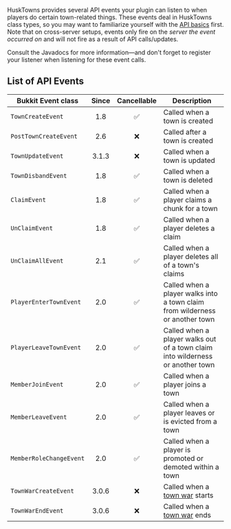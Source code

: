 HuskTowns provides several API events your plugin can listen to when players do certain town-related things. These events deal in HuskTowns class types, so you may want to familiarize yourself with the [API basics](API) first. Note that on cross-server setups, events only fire on the *server the event occurred on* and will not fire as a result of API calls/updates.

Consult the Javadocs for more information&mdash;and don't forget to register your listener when listening for these event calls.

## List of API Events
| Bukkit Event class      | Since | Cancellable | Description                                                                    |
|-------------------------|:-----:|:-----------:|--------------------------------------------------------------------------------|
| `TownCreateEvent`       |  1.8  |      ✅      | Called when a town is created                                                  |
| `PostTownCreateEvent`   |  2.6  |      ❌      | Called after a town is created                                                 |
| `TownUpdateEvent`       | 3.1.3 |      ❌      | Called when a town is updated                                                  |
| `TownDisbandEvent`      |  1.8  |      ✅      | Called when a town is deleted                                                  |
| `ClaimEvent`            |  1.8  |      ✅      | Called when a player claims a chunk for a town                                 |
| `UnClaimEvent`          |  1.8  |      ✅      | Called when a player deletes a claim                                           |
| `UnClaimAllEvent`       |  2.1  |      ✅      | Called when a player deletes all of a town's claims                            |
| `PlayerEnterTownEvent`  |  2.0  |      ✅      | Called when a player walks into a town claim from wilderness or another town   |
| `PlayerLeaveTownEvent`  |  2.0  |      ✅      | Called when a player walks out of a town claim into wilderness or another town |
| `MemberJoinEvent`       |  2.0  |      ✅      | Called when a player joins a town                                              |
| `MemberLeaveEvent`      |  2.0  |      ✅      | Called when a player leaves or is evicted from a town                          |
| `MemberRoleChangeEvent` |  2.0  |      ✅      | Called when a player is promoted or demoted within a town                      |
| `TownWarCreateEvent`    | 3.0.6 |      ❌      | Called when a [town war](Wars) starts                                          |
| `TownWarEndEvent`       | 3.0.6 |      ❌      | Called when a [town war](Wars) ends                                            |
